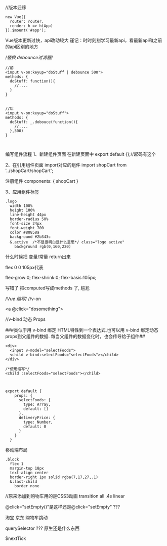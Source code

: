 //版本迁移
```
new Vue({
  router: router,
  render: h => h(App)
}).$mount('#app');
```
Vue版本更新过快，api改动较大
谨记：时时刻刻学习最新api，看最新api和之前的api区别的地方



/*替换 debounce过滤器*/
```
//前
<input v-on:keyup="doStuff | debounce 500">
methods: {
  doStuff: function(){
    //....
  }
}


//后
<input v-on:keyup="doStuff">
methods: {
  doStuff: _.dobouce(function(){
    //....
  },500)
}



```

编写组件流程
  1、新建组件页面
  在新建页面中 export default {};//起码有这个


  2、在引用组件页面 import对应的组件
  import shopCart from '../shopCart/shopCart';


  注册组件
    components: {
      shopCart
    }


  3、应用组件标签
  <shopCart></shopCart>



  ```
  .logo
    width 100%
    height 100%
    line-height 44px
    border-radius 50%
    font-size 24px
    font-weight 700
    color #80858a
    background #2b343c
    &.active  /*不是很明白是什么意思*/ class="logo active"
      background rgb(0,160,220)
  ```




什么时候把 变量/常量 return出来


flex 0 0 105px代表

flex-grow:0;
flex-shrink:0;
flex-basis:105px;


写错了  把computed写成methods 了, 尴尬



/*Vue 缩写*/
//v-on
<!-- 完整语法 -->
<a v-on:click="dosomething"></a>

<!-- 缩写 -->
<a @click="dosomething"></a>

//v-bind
动态 Props

###类似于用 v-bind 绑定 HTML特性到一个表达式,也可以用 v-bind 绑定动态props到父组件的数据.
每当父组件的数据变化时，也会传导给子组件##
```
<div>
  <input v-model="selectFoods">
  <child v-bind:selectFoods="selectFoods"></child>
</div>

/*使用缩写*/
<child :selectFoods="selectFoods"></child>



export default {
    props: {
      selectFoods: {
        type: Array,
        default: []
      },
      deliveryPrice: {
        type: Number,
        default: 0
      }
    }
  }
```

移动端布局

    .block
      flex 1
      margin-top 18px
      text-align center
      border-right 1px solid rgba(7,17,27,.1)
      &:last-child
        border none





//原来添加到购物车用的是CSS3动画
transition all .4s linear

@click="setEmpty()"是这样还是@click="setEmpty" ???


淘宝 京东 购物车跳动



querySelector ??? 原生还是什么东西

$nextTick
